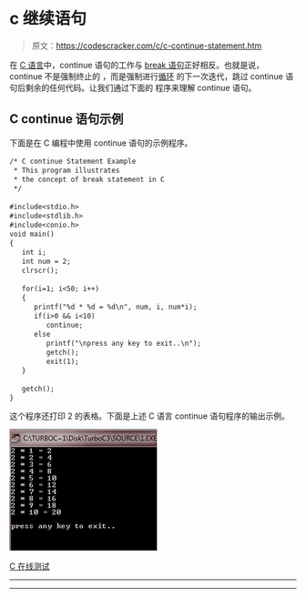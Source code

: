 # c 继续语句

> 原文：<https://codescracker.com/c/c-continue-statement.htm>

在 [C 语言](/c/index.htm)中，continue 语句的工作与 [break 语句](/c/c-break-statement.htm)正好相反。也就是说，continue 不是强制终止的 ，而是强制进行[循环](/c/c-loops.htm) 的下一次迭代，跳过 continue 语句后剩余的任何代码。让我们通过下面的 程序来理解 continue 语句。

## C continue 语句示例

下面是在 C 编程中使用 continue 语句的示例程序。

```
/* C continue Statement Example 
 * This program illustrates
 * the concept of break statement in C
 */

#include<stdio.h>
#include<stdlib.h>
#include<conio.h>
void main()
{
   int i;
   int num = 2;
   clrscr();

   for(i=1; i<50; i++)
   {
      printf("%d * %d = %d\n", num, i, num*i);
      if(i>0 && i<10)
         continue;
      else
         printf("\npress any key to exit..\n");
         getch();
         exit(1);
   }

   getch();
}
```

这个程序还打印 2 的表格。下面是上述 C 语言 continue 语句程序的输出示例。

![c continue statement](img/4c01f0bf3e805609db8f358f90dd03e0.png)

[C 在线测试](/exam/showtest.php?subid=2)

* * *

* * *